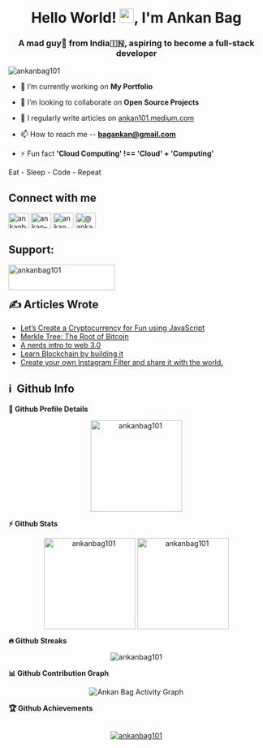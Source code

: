 <h1 align="center">Hello World! 
<img src="https://media.giphy.com/media/hvRJCLFzcasrR4ia7z/giphy.gif" width="28">, I'm Ankan Bag</h1>
<h3 align="center">A mad guy🤪 from India🇮🇳, aspiring to become a full-stack developer</h3>

<p align="left"> <img src="https://komarev.com/ghpvc/?username=ankanbag101&label=Profile%20views&color=0e75b6&style=flat" alt="ankanbag101" /> </p>

- 🔭 I’m currently working on **My Portfolio**

- 👯 I’m looking to collaborate on **Open Source Projects**

- 📝 I regularly write articles on [ankan101.medium.com](ankan101.medium.com)

- 📫 How to reach me -- **bagankan@gmail.com**

- ⚡ Fun fact **'Cloud Computing' !== 'Cloud' + 'Computing'**

Eat - Sleep - Code - Repeat

## Connect with me

<p align="left">
<a href="https://twitter.com/ankanbag06" target="blank"><img align="center" src="https://raw.githubusercontent.com/rahuldkjain/github-profile-readme-generator/master/src/images/icons/Social/twitter.svg" alt="ankanbag06" height="30" width="40" /></a>
<a href="https://linkedin.com/in/ankan-bag-74a238222" target="blank"><img align="center" src="https://raw.githubusercontent.com/rahuldkjain/github-profile-readme-generator/master/src/images/icons/Social/linked-in-alt.svg" alt="ankan-bag-74a238222" height="30" width="40" /></a>
<a href="https://instagram.com/ankan.dev101" target="blank"><img align="center" src="https://raw.githubusercontent.com/rahuldkjain/github-profile-readme-generator/master/src/images/icons/Social/instagram.svg" alt="ankan.dev101" height="30" width="40" /></a>
<a href="https://medium.com/@ankan101" target="blank"><img align="center" src="https://raw.githubusercontent.com/rahuldkjain/github-profile-readme-generator/master/src/images/icons/Social/medium.svg" alt="@ankan101" height="30" width="40" /></a>
</p>

<h2 align="left">Support:</h2>
<p><a href="https://www.buymeacoffee.com/ankanbag101"> <img align="left" src="https://cdn.buymeacoffee.com/buttons/v2/default-yellow.png" height="50" width="210" alt="ankanbag101" /></a></p>

<br /><br />

## ✍ Articles Wrote

<!-- BLOG-POST-LIST:START -->
- [Let’s Create a Cryptocurrency for Fun using JavaScript](https://javascript.plainenglish.io/lets-create-a-cryptocurrency-for-fun-using-javascript-42894b50e44c?source=rss-64a1a123e2db------2)
- [Merkle Tree: The Root of Bitcoin](https://enlear.academy/merkle-tree-the-root-of-bitcoin-5a9062394fbf?source=rss-64a1a123e2db------2)
- [A nerds intro to web 3.0](https://levelup.gitconnected.com/a-nerds-intro-to-web-3-0-c6f7c07417b?source=rss-64a1a123e2db------2)
- [Learn Blockchain by building it](https://levelup.gitconnected.com/learn-blockchain-by-building-it-f2f8ccc54892?source=rss-64a1a123e2db------2)
- [Create your own Instagram Filter and share it with the world.](https://levelup.gitconnected.com/create-your-own-instagram-filter-and-share-it-with-the-world-26702c427ea3?source=rss-64a1a123e2db------2)
<!-- BLOG-POST-LIST:END -->

<h2>ℹ️ &nbsp;Github Info</h2>
	
  <summary><b>🔎 Github Profile Details</b></summary>
<p align="center"><img height="180em" src="https://github-profile-summary-cards.vercel.app/api/cards/profile-details?username=ankanbag101&theme=dracula" alt="ankanbag101" align = "center"/></p>

  <summary><b>⚡ Github Stats</b></summary>
<p align="center"><img height="180em" src="https://github-readme-stats.vercel.app/api?username=ankanbag101&hide_border=true&count_private=true&show_icons=true&theme=dracula" alt="ankanbag101" align = "center"/>
<img height="180em" src="https://github-readme-stats.vercel.app/api/top-langs?username=ankanbag101&show_icons=true&locale=en&layout=compact&hide_border=true&theme=dracula" alt="ankanbag101" align = "center"/></p>

 <summary><b>🔥 Github Streaks</b></summary>
<p align="center"><img src="https://github-readme-streak-stats.herokuapp.com/?user=ankanbag101&theme=black-ice&hide_border=true&stroke=0000&background=0D1117&ring=e05397&fire=e05397&currStreakLabel=e05397" alt="ankanbag101" /></p>

<summary><b>📊 Github Contribution Graph</b></summary>
<p align="center"<a href="#"><img alt="Ankan Bag Activity Graph" src="https://activity-graph.herokuapp.com/graph?username=ankanbag101&bg_color=0D1117&color=e05397&line=e05397&point=FFFFFF&hide_border=true&" /></a></p>
<!-- </details>
<details>    -->
 <summary><b>🏆 Github Achievements</b></summary>
 <br />
<p align="center"> <a href="https://github.com/ankanbag101"><img src="https://github-profile-trophy.vercel.app/?username=ankanbag101&margin-w=5&theme=dracula" alt="ankanbag101" /></a> </p>

<br>
